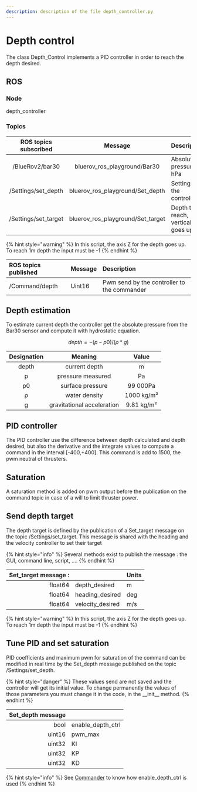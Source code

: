 ```yaml
---
description: description of the file depth_controller.py
---
```


# Depth control

The class Depth\_Control implements a PID controller in order to reach the depth desired.

## **ROS**

### Node

depth\_controller

### Topics

| ROS topics subscribed | Message | Description |
| :---: | :---: | :--- |
| /BlueRov2/bar30 | bluerov\_ros\_playground/Bar30 | Absolute pressure in hPa |
| /Settings/set\_depth | bluerov\_ros\_playground/Set\_depth | Settings for the controller |
| /Settings/set\_target | bluerov\_ros\_playground/Set\_target | Depth to reach, vertical axis goes up  |

{% hint style="warning" %}
In this script, the axis Z for the depth goes up. To reach 1m depth the input must be -1
{% endhint %}

| ROS topics published | Message | Description |
| :--- | :--- | :--- |
| /Command/depth | Uint16 | Pwm send by the controller to the commander |

## Depth estimation

To estimate current depth the controller get the absolute pressure from the Bar30 sensor and compute it with hydrostatic equation.

$$
depth = -(p - p0) / (ρ * g)
$$

| Designation | Meaning | Value |
| :---: | :---: | :---: |
| depth | current depth | m |
| p | pressure measured | Pa |
| p0  | surface pressure | 99 000Pa |
| ρ  | water density | 1000 kg/m³ |
| g | gravitational acceleration | 9.81 kg/m² |

## PID controller

The PID controller use the difference between depth calculated and depth desired, but also the derivative and the integrate values to compute a command in the interval \[-400,+400\]. This command is add to 1500, the pwm neutral of thrusters.

## Saturation

A saturation method is added on pwm output before the publication on the command topic in case of a will to limit thruster power.  

## Send depth target

The depth target is defined by the publication of a Set\_target message on the topic /Settings/set\_target. This message is shared with the heading and the velocity controller to set their target

{% hint style="info" %}
Several methods exist to publish the message : the GUI, command line, script, ....
{% endhint %}

| Set\_target message :  |  | Units |
| ---: | :--- | :--- |
| float64 | depth\_desired | m |
| float64 | heading\_desired | deg |
| float64 | velocity\_desired | m/s |

{% hint style="warning" %}
In this script, the axis Z for the depth goes up. To reach 1m depth the input must be -1
{% endhint %}

## Tune PID and set saturation

PID coefficients and maximum pwm for saturation of the command can be modified in real time by the Set\_depth message published on the topic /Settings/set\_depth. 

{% hint style="danger" %}
 These values send are not saved and the controller will get its initial value. To change permanently the values of those parameters you must change it in the code, in the \_\_init\_\_ method.
{% endhint %}

| Set\_depth message |  |
| ---: | :--- |
| bool | enable\_depth\_ctrl |
| uint16 | pwm\_max |
| uint32 | KI |
| uint32 | KP |
| uint32 | KD |

{% hint style="info" %}
See [Commander](../commander.md) to know how enable\_depth\_ctrl is used
{% endhint %}

